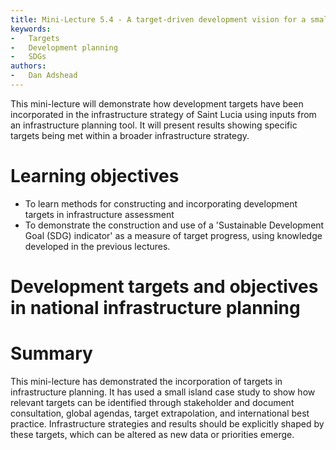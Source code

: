 ```yaml
---
title: Mini-Lecture 5.4 - A target-driven development vision for a small island context
keywords:
-   Targets
-   Development planning
-   SDGs
authors:
-   Dan Adshead
---
```


This mini-lecture will demonstrate how development targets have been
incorporated in the infrastructure strategy of Saint Lucia using inputs
from an infrastructure planning tool. It will present results showing
specific targets being met within a broader infrastructure strategy.

# Learning objectives
-   To learn methods for constructing and incorporating development
    targets in infrastructure assessment
-   To demonstrate the construction and use of a 'Sustainable
    Development Goal (SDG) indicator' as a measure of target progress,
    using knowledge developed in the previous lectures.

# Development targets and objectives in national infrastructure planning



# Summary

This mini-lecture has demonstrated the incorporation of targets in
infrastructure planning. It has used a small island case study to show
how relevant targets can be identified through stakeholder and document
consultation, global agendas, target extrapolation, and international
best practice. Infrastructure strategies and results should be
explicitly shaped by these targets, which can be altered as new data or
priorities emerge.
